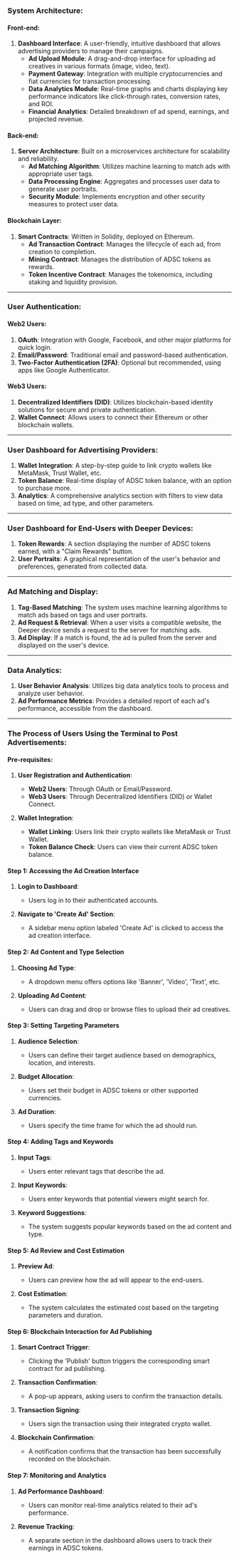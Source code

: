 ### System Architecture:

#### Front-end:

1. **Dashboard Interface**: A user-friendly, intuitive dashboard that allows advertising providers to manage their campaigns.
    - **Ad Upload Module**: A drag-and-drop interface for uploading ad creatives in various formats (image, video, text).
    - **Payment Gateway**: Integration with multiple cryptocurrencies and fiat currencies for transaction processing.
    - **Data Analytics Module**: Real-time graphs and charts displaying key performance indicators like click-through rates, conversion rates, and ROI.
    - **Financial Analytics**: Detailed breakdown of ad spend, earnings, and projected revenue.

#### Back-end:

1. **Server Architecture**: Built on a microservices architecture for scalability and reliability.
    - **Ad Matching Algorithm**: Utilizes machine learning to match ads with appropriate user tags.
    - **Data Processing Engine**: Aggregates and processes user data to generate user portraits.
    - **Security Module**: Implements encryption and other security measures to protect user data.

#### Blockchain Layer:

1. **Smart Contracts**: Written in Solidity, deployed on Ethereum.
    - **Ad Transaction Contract**: Manages the lifecycle of each ad, from creation to completion.
    - **Mining Contract**: Manages the distribution of ADSC tokens as rewards.
    - **Token Incentive Contract**: Manages the tokenomics, including staking and liquidity provision.

---

### User Authentication:

#### Web2 Users:

1. **OAuth**: Integration with Google, Facebook, and other major platforms for quick login.
2. **Email/Password**: Traditional email and password-based authentication.
3. **Two-Factor Authentication (2FA)**: Optional but recommended, using apps like Google Authenticator.

#### Web3 Users:

1. **Decentralized Identifiers (DID)**: Utilizes blockchain-based identity solutions for secure and private authentication.
2. **Wallet Connect**: Allows users to connect their Ethereum or other blockchain wallets.

---

### User Dashboard for Advertising Providers:

1. **Wallet Integration**: A step-by-step guide to link crypto wallets like MetaMask, Trust Wallet, etc.
2. **Token Balance**: Real-time display of ADSC token balance, with an option to purchase more.
3. **Analytics**: A comprehensive analytics section with filters to view data based on time, ad type, and other parameters.

---

### User Dashboard for End-Users with Deeper Devices:

1. **Token Rewards**: A section displaying the number of ADSC tokens earned, with a "Claim Rewards" button.
2. **User Portraits**: A graphical representation of the user's behavior and preferences, generated from collected data.

---

### Ad Matching and Display:

1. **Tag-Based Matching**: The system uses machine learning algorithms to match ads based on tags and user portraits.
2. **Ad Request & Retrieval**: When a user visits a compatible website, the Deeper device sends a request to the server for matching ads.
3. **Ad Display**: If a match is found, the ad is pulled from the server and displayed on the user's device.

---

### Data Analytics:

1. **User Behavior Analysis**: Utilizes big data analytics tools to process and analyze user behavior.
2. **Ad Performance Metrics**: Provides a detailed report of each ad's performance, accessible from the dashboard.

---

### The Process of Users Using the Terminal to Post Advertisements:

#### Pre-requisites:

1. **User Registration and Authentication**:
    - **Web2 Users**: Through OAuth or Email/Password.
    - **Web3 Users**: Through Decentralized Identifiers (DID) or Wallet Connect.
  
2. **Wallet Integration**:
    - **Wallet Linking**: Users link their crypto wallets like MetaMask or Trust Wallet.
    - **Token Balance Check**: Users can view their current ADSC token balance.

#### Step 1: Accessing the Ad Creation Interface

1. **Login to Dashboard**:
    - Users log in to their authenticated accounts.
  
2. **Navigate to 'Create Ad' Section**:
    - A sidebar menu option labeled 'Create Ad' is clicked to access the ad creation interface.

#### Step 2: Ad Content and Type Selection

1. **Choosing Ad Type**:
    - A dropdown menu offers options like 'Banner', 'Video', 'Text', etc.
  
2. **Uploading Ad Content**:
    - Users can drag and drop or browse files to upload their ad creatives.

#### Step 3: Setting Targeting Parameters

1. **Audience Selection**:
    - Users can define their target audience based on demographics, location, and interests.
  
2. **Budget Allocation**:
    - Users set their budget in ADSC tokens or other supported currencies.

3. **Ad Duration**:
    - Users specify the time frame for which the ad should run.

#### Step 4: Adding Tags and Keywords

1. **Input Tags**:
    - Users enter relevant tags that describe the ad.
  
2. **Input Keywords**:
    - Users enter keywords that potential viewers might search for.

3. **Keyword Suggestions**:
    - The system suggests popular keywords based on the ad content and type.

#### Step 5: Ad Review and Cost Estimation

1. **Preview Ad**:
    - Users can preview how the ad will appear to the end-users.
  
2. **Cost Estimation**:
    - The system calculates the estimated cost based on the targeting parameters and duration.

#### Step 6: Blockchain Interaction for Ad Publishing

1. **Smart Contract Trigger**:
    - Clicking the 'Publish' button triggers the corresponding smart contract for ad publishing.
  
2. **Transaction Confirmation**:
    - A pop-up appears, asking users to confirm the transaction details.

3. **Transaction Signing**:
    - Users sign the transaction using their integrated crypto wallet.

4. **Blockchain Confirmation**:
    - A notification confirms that the transaction has been successfully recorded on the blockchain.

#### Step 7: Monitoring and Analytics

1. **Ad Performance Dashboard**:
    - Users can monitor real-time analytics related to their ad's performance.

2. **Revenue Tracking**:
    - A separate section in the dashboard allows users to track their earnings in ADSC tokens.
